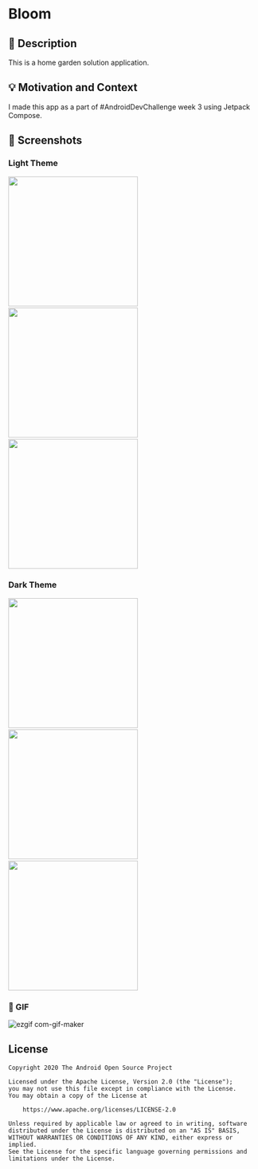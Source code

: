 # Bloom

## :scroll: Description

This is a home garden solution application.

## :bulb: Motivation and Context

I made this app as a part of #AndroidDevChallenge week 3 using Jetpack Compose.

## :camera_flash: Screenshots

### Light Theme
<img src="/results/welcome_light.png" width="260">&emsp;<img src="/results/login_light.png" width="260">&emsp;<img src="/results/home_light.png" width="260">

### Dark Theme
<img src="/results/welcome_dark.png" width="260">&emsp;<img src="/results/login_dark.png" width="260">&emsp;<img src="/results/home_dark.png" width="260">

### :movie_camera: GIF

![ezgif com-gif-maker](https://user-images.githubusercontent.com/46323867/111905777-64167e80-8a73-11eb-8162-1759eae97c4a.gif)

## License

```
Copyright 2020 The Android Open Source Project

Licensed under the Apache License, Version 2.0 (the "License");
you may not use this file except in compliance with the License.
You may obtain a copy of the License at

    https://www.apache.org/licenses/LICENSE-2.0

Unless required by applicable law or agreed to in writing, software
distributed under the License is distributed on an "AS IS" BASIS,
WITHOUT WARRANTIES OR CONDITIONS OF ANY KIND, either express or implied.
See the License for the specific language governing permissions and
limitations under the License.
```
